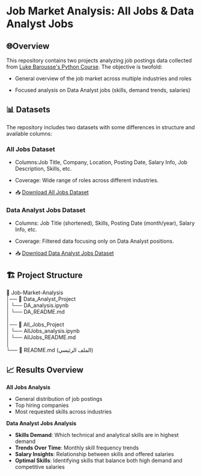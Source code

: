 # Job Market Analysis: All Jobs & Data Analyst Jobs
## 🌐Overview

This repository contains two projects analyzing job postings data collected from [Luke Barousse's Python Course](https://lukebarousse.com/python).
The objective is twofold:

- General overview of the job market across multiple industries and roles

- Focused analysis on Data Analyst jobs (skills, demand trends, salaries)

## 📊 Datasets

The repository includes two datasets with some differences in structure and available columns:

### All Jobs Dataset

- Columns:Job Title, Company, Location, Posting Date, Salary Info, Job Description, Skills, etc.

- Coverage: Wide range of roles across different industries.
  
- 📥 [Download All Jobs Dataset](https://drive.google.com/file/d/1JoCOBnK9bxvmWyoXG5ooRfFnAHGbpWY1/view?usp=sharing)

### Data Analyst Jobs Dataset

- Columns: Job Title (shortened), Skills, Posting Date (month/year), Salary Info, etc.

- Coverage: Filtered data focusing only on Data Analyst positions.

- 📥 [Download Data Analyst Jobs Dataset](https://drive.google.com/file/d/1-ws39ASmW909hysyFYA1iQoCi9Rojjq8/view?usp=sharing)

## 🏗 Project Structure
📂 Job-Market-Analysis  
│── 📁 Data_Analyst_Project  
│   └── DA_analysis.ipynb  
│   └── DA_README.md  
│  
│── 📁 All_Jobs_Project  
│   └── AllJobs_analysis.ipynb  
│   └── AllJobs_README.md  
│  
└── 📄 README.md  (الملف الرئيسي)


## 📈 Results Overview

**All Jobs Analysis**
- General distribution of job postings  
- Top hiring companies  
- Most requested skills across industries  

**Data Analyst Jobs Analysis**
- **Skills Demand**: Which technical and analytical skills are in highest demand  
- **Trends Over Time**: Monthly skill frequency trends  
- **Salary Insights**: Relationship between skills and offered salaries  
- **Optimal Skills**: Identifying skills that balance both high demand and competitive salaries  


